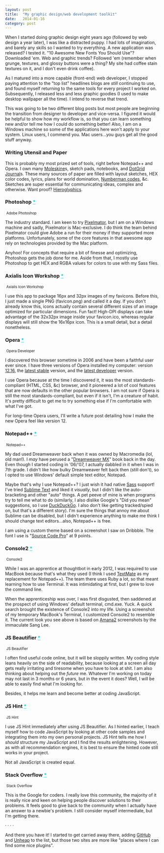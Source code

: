 ```yaml
---
layout: post
title:  "My graphic design/web development toolkit"
date:   2014-01-16
category: post
---
```


When I started doing graphic design eight years ago (followed by web design a year later), I was like a distracted puppy. I had lots of imagination, and barely any skills so I wanted to try everything. A new application was released? I tested it. "10 Awesome New Fonts You Should Use"? Downloaded 'em. Web and graphic trends? Followed 'em (remember when grunge, textures, and glossy buttons were a thing? My site had coffee stain textures on it, and I don't even drink coffee).

As I matured into a more capable (front-end) web developer, I stopped paying attention to the "top list" headlines blogs are *still* continuing to use, and found myself returning to the same tools for every project I worked on. Subsequently, I released less and less graphic goodies (I used to make desktop wallpaper all the time). I intend to reverse that trend.

This was going to be two different blog posts but most people are beginning the transition from designer to developer and vice-versa. I figured it would be helpful to show how my workflow is, so that you can learn something new and/or tell me how I could do something better! Also, I am on a Windows machine so some of the applications here won't apply to your system. Linux users, I commend you. Mac users...you guys get all the good stuff anyway.

### Writing Utensil and Paper
This is probably my most prized set of tools, right before Notepad++ and Opera. I own many <a href="http://www.amazon.com/s/ref=nb_sb_noss?url=search-alias%3Daps&field-keywords=Moleskine">Moleskine</a>s, sketch pads, notebooks, and <a href="http://www.creativesoutfitter.com/product/33/dot-grid-journal">DotGrid Journal</a>s. These many sources of paper are filled with layout sketches, HEX color codes, lyrics, plans for world domination, <a href="http://www.gamefaqs.com/gba/915457-mega-man-battle-network-3-blue/cheats">Numberman codes</a>, &c. Sketches are super essential for communicating ideas, complex and otherwise. Want proof? <a href="http://en.wikipedia.org/wiki/Hieroglyphics">Hieroglyphics</a>.

### Photoshop <a href="http://adobe.com/photoshop" style="color: #07d0eb">*</a>

<div>
	<a href="/images/thoughts/mddt/01.png"><img src="/images/thoughts/mddt/01.png" alt=""/></a>
	<small>Adobe Photoshop</small>
</div>

The industry standard. I am keen to try <a href="http://www.pixelmator.com">Pixelmator</a>, but I am on a Windows machine and sadly, Pixelmator is Mac-exclusive. I do think the team behind Pixelmator could give Adobe a run for their money if they supported more platforms. Unfortunately, some of the core features in that awesome app rely on technologies provided by the Mac platform.

Anyhoo! For concepts that require a bit of finesse and optimizing, Photoshop gets the job done for me. Aside from that, I mostly use Photoshop to get HEX and RGBA values for colors to use with my Sass files.

### Axialis Icon Workshop <a href="http://www.axialis.com/iconworkshop" style="color: #07d0eb">*</a>

<div>
	<a href="/images/thoughts/mddt/02.png"><img src="/images/thoughts/mddt/02.png" alt=""/></a>
	<small>Axialis Icon Workshop</small>
</div>

I use this app to package 16px and 32px images of my favicons. Before this, I just made a single PNG (favicon.png) and called it a day. If you don't already know this, icons actually contain several different sizes of an image optimized for particular dimensions. Fun fact! High-DPI displays can take advantage of the 32x32px image inside your favicon.ico, whereas regular displays will still show the 16x16px icon. This is a small detail, but a detail nonetheless.

### Opera <a href="http://opera.com" style="color: #07d0eb">*</a>

<div>
	<a href="/images/thoughts/mddt/03.png"><img src="/images/thoughts/mddt/03.png" alt=""/></a>
	<small>Opera Developer</small>
</div>

I discovered this browser sometime in 2006 and have been a faithful user ever since. I have three versions of Opera installed my computer: version <a href="http://www.opera.com/download/guide/?os=windows&ver=12.16&local=y">12.16</a>, the <a href="http://www.opera.com/computer">latest stable</a> version, and the <a href="http://www.opera.com/developer">latest developer</a> version.

I use Opera because at the time I discovered it, it was the most standards-compliant (HTML, CSS, &c) browser, and it pioneered a lot of cool features that are now defaults in the other popular browsers. I am not sure if Opera is still the most standards-compliant, but even if it isn't, I'm a creature of habit. It's pretty difficult to get me to try something else if I'm comfortable with what I've got.

For long-time Opera users, I'll write a future post detailing how I make the new Opera feel like version 12.

### Notepad++ <a href="http://www.notepad-plus-plus.org" style="color: #07d0eb">*</a>

<div>
	<a href="/images/thoughts/mddt/04.png"><img src="/images/thoughts/mddt/04.png" alt=""/></a>
	<small>Notepad++</small>
</div>

My dad used Dreamweaver back when it was owned by Macromedia (lol, old man!). I *may* have perused a "<a href="http://webdesign.about.com/cs/htmleditors/gr/aapr_dreamwvrmx.htm">Dreamweaver MX</a>" book back in the day. Even though I started coding in '06/'07, I actually dabbled in it when I was in 7th grade. I didn't like how bulky Dreamweaver felt back then (still don't), so I opted to use Windows' default simple text editor, Notepad.

Maybe that's why I use Notepad++? I just wish it had native <a href="http://sass-lang.com">Sass</a> support! I've tried <a href="http://www.sublimetext.com">Sublime Text</a> and liked it *visually*, but I didn't like the auto-bracketing and other "auto" things. A pet peeve of mine is when programs try to tell me what to do (similarly, I also dislike Google's "Did you mean" suggestions, so I use <a href="https://duckduckgo.com">DuckDuckGo</a>. I also don't like getting tracked/spied on, but that's a different story). I'm sure the things that annoy me about Sublime can be disabled, but I didn't experience anything to make me think I should change text editors...also, Notepad++ is free.

I am using a custom theme based on a screenshot I saw on Dribbble. The font I use is "<a href="http://sourceforge.net/projects/sourcecodepro.adobe/files">Source Code Pro</a>" at 9 points.

### Console2 <a href="http://sourceforge.net/projects/console" style="color: #07d0eb">*</a>

<div>
	<a href="/images/thoughts/mddt/05.png"><img src="/images/thoughts/mddt/05.png" alt=""/></a>
	<small>Console2</small>
</div>

While I was an apprentice at thoughtbot in early 2012, I was required to use MacBook because that's what they used (I think I used <a href="http://macromates.com/download">TextMate</a> as my replacement for Notepad++). The team there uses Ruby a lot, so that meant learning how to use Terminal. It was intimidating at first, but I grew to love the command line.

When the apprenticeship was over, I was first disgusted, then saddened at the prospect of using Windows' default terminal, cmd.exe. Yuck. A quick search brought the existence of Console2 into my life. Using a screenshot of my temporary MacBook's Terminal, I customized Console2 to resemble it. The current look you see above is based on <a href="http://www.mangosango.us/new/amana2">Amana2</a> screenshots by the immaculate Sang Lee.

### JS Beautifier <a href="http://jsbeautifier.org" style="color: #07d0eb">*</a>

<div>
	<a href="/images/thoughts/mddt/06.png"><img src="/images/thoughts/mddt/06.png" alt=""/></a>
	<small>JS Beautifier</small>
</div>

I often find useful code online, but it will be sloppily written. My coding style leans heavily on the side of readability, because looking at a screen all day gets really irritating and tiresome when you have to look at shit. I am also thinking about helping out the *future* me. Whatever I'm working on today may not last in 3 months or 6 years, but in the event it does? Well, I will be able to easily find what I'm looking for.

Besides, it helps me learn and become better at coding JavaScript.

### JS Hint <a href="http://jshint.com" style="color: #07d0eb">*</a>

<div>
	<a href="/images/thoughts/mddt/07.png"><img src="/images/thoughts/mddt/07.png" alt=""/></a>
	<small>JS Hint</small>
</div>

I use JS Hint immediately after using JS Beautifier. As I hinted earlier, I teach myself how to code JavaScript by looking at other code samples and integrating them into my own personal projects. JS Hint tells me how I *should* structure my JavaScript and I find the results enlightening. However, as with all recommendation engines, it is best to ensure the hinted code still works in your project.

Not all JavaScript is created equal.

### Stack Overflow <a href="http://stackoverflow.com" style="color: #07d0eb">*</a>

<div>
	<a href="/images/thoughts/mddt/08.png"><img src="/images/thoughts/mddt/08.png" alt=""/></a>
	<small>Stack Overflow</small>
</div>

This is the Google for coders. I really love this community, the majority of it is really nice and keen on helping people discover solutions to their problems. It feels good to give back to the community when I actually have an answer to a newbie's problem. I still consider myself intermediate, but I'm getting there.

<div class="hr">
	<span>&middot;</span>
	<span>&middot;</span>
	<span>&middot;</span>
	<span>&middot;</span>
</div>

And there you have it! I started to get carried away there, adding <a href="https://github.com">GitHub</a> and <a href="http://www.unheap.com">Unheap</a> to the list, but those two sites are more like "places where I can find some nice plugins".
